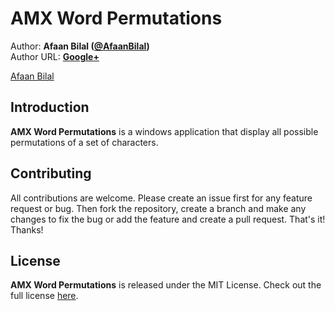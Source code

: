 AMX Word Permutations 
==============

Author: **Afaan Bilal ([@AfaanBilal](https://github.com/AfaanBilal))**   
Author URL: **[Google+](https://google.com/+AfaanBilal)**

[Afaan Bilal](https://afaan.dev)

## Introduction
**AMX Word Permutations** is a windows application that display all possible permutations of a set of characters. 

## Contributing
All contributions are welcome. Please create an issue first for any feature request
or bug. Then fork the repository, create a branch and make any changes to fix the bug 
or add the feature and create a pull request. That's it!
Thanks!

## License
**AMX Word Permutations** is released under the MIT License.
Check out the full license [here](LICENSE).
